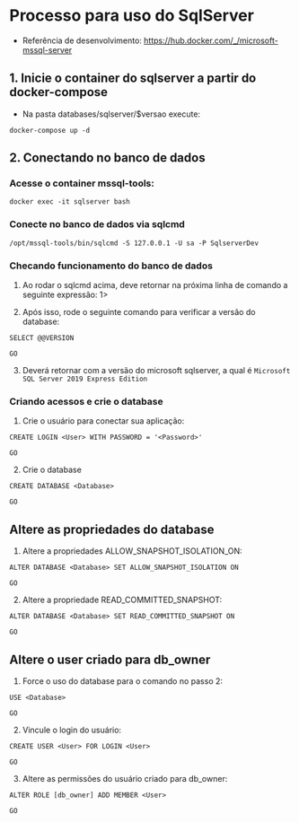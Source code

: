# Processo para uso do SqlServer

* Referência de desenvolvimento: https://hub.docker.com/_/microsoft-mssql-server

## 1. Inicie o container do sqlserver a partir do docker-compose

* Na pasta databases/sqlserver/$versao execute: 

```shell
docker-compose up -d
```

## 2. Conectando no banco de dados

### Acesse o container mssql-tools:

```shell
docker exec -it sqlserver bash
```

### Conecte no banco de dados via sqlcmd

```shell
/opt/mssql-tools/bin/sqlcmd -S 127.0.0.1 -U sa -P SqlserverDev
```

### Checando funcionamento do banco de dados

1. Ao rodar o sqlcmd acima, deve retornar na próxima linha de comando a seguinte expressão: 1>

2. Após isso, rode o seguinte comando para verificar a versão do database: 

```shell
SELECT @@VERSION

GO
```

3. Deverá retornar com a versão do microsoft sqlserver, a qual é `Microsoft SQL Server 2019 Express Edition`

### Criando acessos e crie o database

1. Crie o usuário para conectar sua aplicação:

```shell
CREATE LOGIN <User> WITH PASSWORD = '<Password>'

GO
```

2. Crie o database

```shell
CREATE DATABASE <Database>

GO
```

## Altere as propriedades do database

1. Altere a propriedades ALLOW_SNAPSHOT_ISOLATION_ON:

```shell
ALTER DATABASE <Database> SET ALLOW_SNAPSHOT_ISOLATION ON

GO
```

2. Altere a propriedade READ_COMMITTED_SNAPSHOT:

```shell
ALTER DATABASE <Database> SET READ_COMMITTED_SNAPSHOT ON

GO
```

## Altere o user criado para db_owner

1. Force o uso do database para o comando no passo 2:

```shell
USE <Database>

GO
```

2. Vincule o login do usuário:

```shell
CREATE USER <User> FOR LOGIN <User>

GO
```

3. Altere as permissões do usuário criado para db_owner:

```shell
ALTER ROLE [db_owner] ADD MEMBER <User>

GO
```
